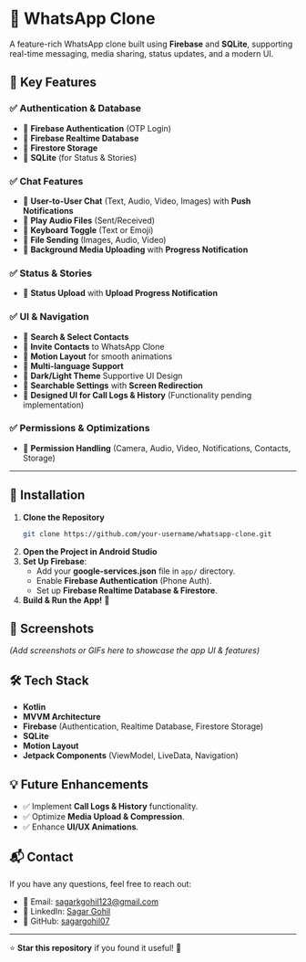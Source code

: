 # 📱 WhatsApp Clone

A feature-rich WhatsApp clone built using **Firebase** and **SQLite**, supporting real-time messaging, media sharing, status updates, and a modern UI.

## 🔹 Key Features

### ✅ Authentication & Database
- 🔸 **Firebase Authentication** (OTP Login)
- 🔸 **Firebase Realtime Database**
- 🔸 **Firestore Storage**
- 🔸 **SQLite** (for Status & Stories)

### ✅ Chat Features
- 🔸 **User-to-User Chat** (Text, Audio, Video, Images) with **Push Notifications**
- 🔸 **Play Audio Files** (Sent/Received)
- 🔸 **Keyboard Toggle** (Text or Emoji)
- 🔸 **File Sending** (Images, Audio, Video)
- 🔸 **Background Media Uploading** with **Progress Notification**

### ✅ Status & Stories
- 🔸 **Status Upload** with **Upload Progress Notification**

### ✅ UI & Navigation
- 🔸 **Search & Select Contacts**
- 🔸 **Invite Contacts** to WhatsApp Clone
- 🔸 **Motion Layout** for smooth animations
- 🔸 **Multi-language Support**
- 🔸 **Dark/Light Theme** Supportive UI Design
- 🔸 **Searchable Settings** with **Screen Redirection**
- 🔸 **Designed UI for Call Logs & History** (Functionality pending implementation)

### ✅ Permissions & Optimizations
- 🔸 **Permission Handling** (Camera, Audio, Video, Notifications, Contacts, Storage)

---

## 🚀 Installation

1. **Clone the Repository**
   ```bash
   git clone https://github.com/your-username/whatsapp-clone.git
   ```
2. **Open the Project in Android Studio**
3. **Set Up Firebase**:
   - Add your **google-services.json** file in `app/` directory.
   - Enable **Firebase Authentication** (Phone Auth).
   - Set up **Firebase Realtime Database & Firestore**.
4. **Build & Run the App!** 🚀

## 📸 Screenshots
_(Add screenshots or GIFs here to showcase the app UI & features)_

## 🛠 Tech Stack
- **Kotlin**
- **MVVM Architecture**
- **Firebase** (Authentication, Realtime Database, Firestore Storage)
- **SQLite**
- **Motion Layout**
- **Jetpack Components** (ViewModel, LiveData, Navigation)

## 💡 Future Enhancements
- ✅ Implement **Call Logs & History** functionality.
- ✅ Optimize **Media Upload & Compression**.
- ✅ Enhance **UI/UX Animations**.

## 📬 Contact
If you have any questions, feel free to reach out:
- 📧 Email: [sagarkgohil123@gmail.com](mailto:sagarkgohil123@gmail.com)
- 💼 LinkedIn: [Sagar Gohil](https://www.linkedin.com/in/sagar-android-developer/)
- 🔗 GitHub: [sagargohil07](https://github.com/sagargohil07)

---

⭐ **Star this repository** if you found it useful! 🚀
